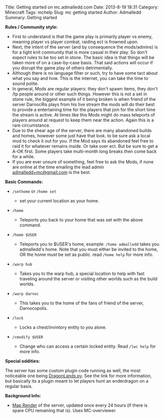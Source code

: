 Title: Getting started on mc.admalledd.com
Date: 2013-8-19 18:31
Category: Minecraft
Tags: mchelp
Slug: mc getting started
Author: Admalledd
Summary: Getting started


**Rules / Community style:**

* First to understand is that the game play is primarily player vs enemy, meaning player vs player combat, raiding ect is frowned upon.
* Next, the intent of the server (and by consequence the mods/admins) is for a tight knit community that is more casual in their play. So don't expect rules to be too set in stone. The basic idea is that things will be taken more of on a case-by-case basis. That said actions will occur if you disrupt the game play of others detrimentally.
* Although there is no language filter or such, try to have some tact about what you say and how. This is the internet, you can take the time to sound polite.
* In general, Mods are regular players: they don't spawn items, they don't /tp people around or other such things. However this is not a set in stone rule, the biggest example of it being broken is when friend of the server DarnocRis plays from his live stream the mods will do their best to provide a entertaining time for the players that join for the short time the stream is active. At times like this Mods might do mass teleports of players around at request to keep them near the action. Again this is a rare circumstance.
* Due to the shear age of the server, there are many abandoned builds and homes, however some just have that look. to be sure ask a local mod to check it out for you. If the Mod says its abandoned feel free to raid it for whatever remains inside. Or take over ect. But be sure to get a A-OK first. Some players take multi-month long breaks then come back for a while.
* If you are ever unsure of something, feel free to ask the Mods, if none are online at the time emailing the lead admin admalledd+mc@gmail.com is the best.

**Basic Commands:**

* `/sethome` or `/home set`
    * set your current location as your home.
* `/home`
    * Teleports you back to your home that was set with the above command.
* `/home $USER`
    * Teleports you to $USER's home, example: `/home admalledd` takes you admalledd's home. Note that you must either be invited to the home, OR the home must be set as public. read `/home help` for more info.

* `/warp hub`
    * Takes you to the warp hub, a special location to help with fast traveling around the server or visiting other worlds such as the build worlds.
* `/warp darnoc`
    * This takes you to the home of the fans of friend of the server, Darnocopolis.

* `/lock`
    * Locks a chest/invintory entity to you alone.
* `/cmodify $USER`
    * Change who can access a certain locked entity. Read `/lwc help` for more info.

**Special oddities:**

The server has some custom plugin code running as well, the most noticeable one being [DragonLands.py](/DragonLands.html). See the link for more information, but basically its a plugin meant to let players hunt an enderdragon on a regular basis.

**Background Info:**

* [Map Render](http://www.admalledd.com/mc/map/) of the server, updated once every 24 hours (if there is spare CPU remaining that is). Uses MC-overviewer.